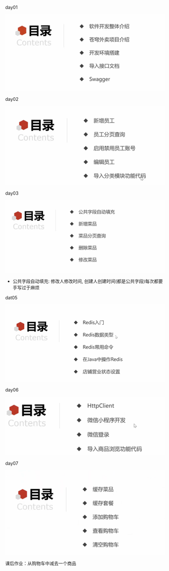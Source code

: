 day01

![](./笔记/image-20240414204134843.png)

day02

![image-20240416171206451](./目录/image-20240416171206451.png)

day03

![image-20240418201700760](./目录/image-20240418201700760.png)

- 公共字段自动填充: 修改人修改时间, 创建人创建时间(都是公共字段)每次都要手写过于麻烦

dat05

![image-20240423214410946](./目录/image-20240423214410946.png)

day06

![image-20240421163604463](./目录/image-20240421163604463.png)

day07

![image-20240423214438270](./目录/image-20240423214438270.png)

课后作业：从购物车中减去一个商品